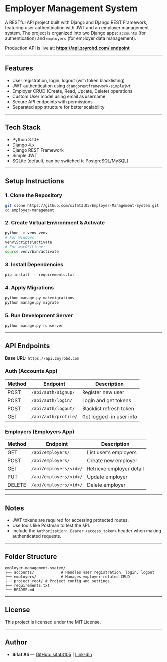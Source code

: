 # Employer Management System

A RESTful API project built with Django and Django REST Framework, featuring user authentication with JWT and an employer management system. The project is organized into two Django apps: `accounts` (for authentication) and `employers` (for employer data management).

Production API is live at: **[https://api.zoyrobd.com/ endpoint](https://api.zoyrobd.com)**

---

## Features

- User registration, login, logout (with token blacklisting)
- JWT authentication using `djangorestframework-simplejwt`
- Employer CRUD (Create, Read, Update, Delete) operations
- Custom User model using email as username
- Secure API endpoints with permissions
- Separated app structure for better scalability

---

## Tech Stack

- Python 3.10+
- Django 4.x
- Django REST Framework
- Simple JWT
- SQLite (default, can be switched to PostgreSQL/MySQL)

---

## Setup Instructions

### 1. Clone the Repository

```bash
git clone https://github.com/sifat3105/Employer-Management-System.git
cd employer-management
```

### 2. Create Virtual Environment & Activate

```bash
python -m venv venv
# For Windows:
venv\Scripts\activate
# For macOS/Linux:
source venv/bin/activate
```

### 3. Install Dependencies

```bash
pip install -r requirements.txt
```

### 4. Apply Migrations

```bash
python manage.py makemigrations
python manage.py migrate
```

### 5. Run Development Server

```bash
python manage.py runserver
```

---

## API Endpoints

**Base URL:** `https://api.zoyrobd.com`

### Auth (Accounts App)

| Method | Endpoint            | Description            |
|--------|---------------------|------------------------|
| POST   | `/api/auth/signup/` | Register new user      |
| POST   | `/api/auth/login/`  | Login and get tokens   |
| POST   | `/api/auth/logout/` | Blacklist refresh token|
| GET    | `/api/auth/profile/`| Get logged-in user info|

### Employers (Employers App)

| Method | Endpoint                | Description              |
|--------|-------------------------|--------------------------|
| GET    | `/api/employers/`       | List user’s employers    |
| POST   | `/api/employers/`       | Create new employer      |
| GET    | `/api/employers/<id>/`  | Retrieve employer detail |
| PUT    | `/api/employers/<id>/`  | Update employer          |
| DELETE | `/api/employers/<id>/`  | Delete employer          |

---

## Notes

- JWT tokens are required for accessing protected routes.
- Use tools like Postman to test the API.
- Include the `Authorization: Bearer <access_token>` header when making authenticated requests.

---

## Folder Structure

```
employer-management-syatem/
├── accounts/            # Handles user registration, login, logout
├── employers/           # Manages employer-related CRUD
├── project_root/ # Project config and settings
├── requirements.txt
└── README.md
```

---

## License

This project is licensed under the MIT License.

---

## Author

- **Sifat Ali** — [GitHub: sifat3105](https://github.com/sifat3105) | [LinkedIn](https://linkedin.com/in/sifat3105)

